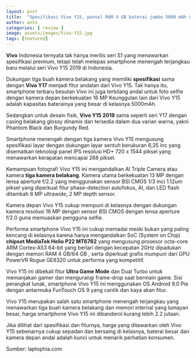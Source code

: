 ```yaml
---
layout: post
title:  "Spesifikasi Vivo Y15, ponsel RAM 4 GB baterai jumbo 5000 mAh dengan harga murah"
author: anto
categories: [ review ]
image: assets/images/Vivo-Y15.jpg
tags: [featured]
---
```


**Vivo** Indonesia ternyata tak hanya merilis seri S1 yang menawarkan spesifikasi premium, tetapi telah melepas smartphone menengah terjangkau baru melalui seri Vivo Y15 2019 di Indonesia.

Dukungan tiga buah kamera belakang yang memiliki **spesifikasi** sama dengan **Vivo Y17** menjadi fitur andalan dari Vivo Y15. Tak hanya itu, smartphone terbaru besutan Vivo ini juga terbilang andal untuk foto selfie dengan kamera depan berkekuatan 16 MP Keunggulan lain dari Vivo Y15 adalah kapasitas baterainya yang besar di kelasnya 5000mAh.

Sedangkan untuk desain fisik, **Vivo Y15 2019** sama seperti seri Y17 dengan casing belakang glossy dinamis dan tersedia dalam dua varian warna, yakni Phantom Black dan Burgundy Red.

Smartphone menengah dengan tiga kamera Vivo Y15 mengusung spesifikasi layar dengan dukungan layar sentuh berukuran 6,35 inc yang disematkan teknologi panel IPS resolusi HD+ 720 x 1544 piksel yang menawarkan kerapatan mencapai 268 piksel.

Kemampuan fotografi Vivo Y15 ini mengandalkan AI Triple Camera atau kamera **tiga kamera belakang**. Kamera utama berkekuatan 13 MP dengan lensa aperture f/2.2 yang menggunakan sensor BSI CMOS 1/3 inci 1.12um piksel yang diperkuat fitur phase-detection autofokus, AI, dan LED flash ditambah 8 MP ultrawide, 2 MP depth sensor.

Kamera depan Vivo Y15 cukup mempuni di kelasnya dengan dukungan kamera resolusi 16 MP dengan sensor BSI CMOS dengan lensa aperture f/2.0 guna memuaskan pengguna selfie.

Performa smartphone Vivo Y15 ini cukup memadai meski bukan yang paling kencang di kelasnya karena hanya mengandalkan SoC (System on Chip) **chipset MediaTek Helio P22 MT6762** yang mengusung prosesor octa-core ARM Cortex-A53 64-bit yang berlari dengan kecepatan 2GHz dipadukan dengan memori RAM 4 GB/64 GB , serta diperkuat grafis mumpuni dari GPU PowerVR Rogue GE8320 untuk performa yang kompetitif.

Vivo Y15 ini dibekali fitur **Ultra Game Mode** dan Dual Turbo untuk memanjakan gamer dan mengurangi frame-drop saat bermain game. Sisi perangkat lunak, smartphone Vivo Y15 ini menggunakan OS Android 9.0 Pie dengan antarmuka FunTouch OS 9 yang cantik dan kaya akan fitur.

Vivo Y15 merupakan salah satu smartphone menengah terjangkau yang menawarkan tiga buah kamera belakang dan memori internal yang lumayan besar, harga smartphone Vivo Y15 ini dibanderol kurang lebih 2.2 jutaan.

Jika dilihat dari spesifikasi dan fiturnya, harga yang ditawarkan oleh Vivo Y15 sebenarnya cukup sepadan dan bersaing di kelasnya, baterai besar dan kamera depan andal adalah kunci untuk menarik perhatian konsumen.

Sumber: laptophia.com
